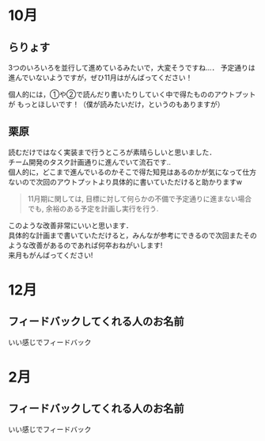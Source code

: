 # 10月

## らりょす

3つのいろいろを並行して進めているみたいで，大変そうですね…．
予定通りは進んでいないようですが，ぜひ11月はがんばってください！

個人的には，①や②で読んだり書いたりしていく中で得たもののアウトプットが
もっとほしいです！（僕が読みたいだけ，というのもありますが）

## 栗原
読むだけではなく実装まで行うところが素晴らしいと思いました．  
チーム開発のタスク計画通りに進んでいて流石です‥  
個人的に，どこまで進んでいるのかそこで得た知見はあるのかが気になって仕方ないので次回のアウトプットより具体的に書いていただけると助かりますw

>  11月期に関しては, 目標に対して何らかの不備で予定通りに進まない場合でも, 余裕のある予定を計画し実行を行う.

このような改善非常にいいと思います．  
具体的な計画まで書いていただけると，みんなが参考にできるので次回またそのような改善があるのであれば何卒おねがいします!  
来月もがんばってください!

# 12月

## フィードバックしてくれる人のお名前

いい感じでフィードバック

# 2月

## フィードバックしてくれる人のお名前

いい感じでフィードバック
